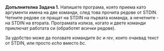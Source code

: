 **Допълнителна Задача 1.** Напишете програма, която приема като аргументи имена на две команди, 
след това прочита редове от STDIN. Четните редове се пращат на STDIN на първата команда, 
а нечетните - на STDIN на втората. Програмата излиза, когато и двете команди приключат работата си (обработят всички редове).

За удобство може да ползвате командите *bc* и *rev*, които очаквад текст от STDIN, или просто *echo* вместо *bc*.
